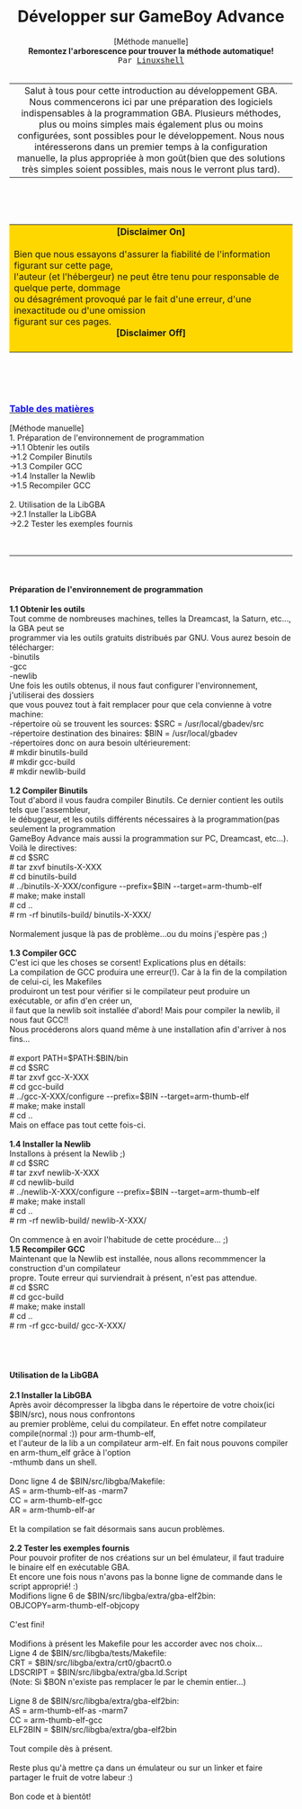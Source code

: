 <html>
<head>
<title>Préparations des outils pour programmer la GameBoy Advance(C)</title>
<meta author="LXS">
<meta description="Comment programmer la GameBoy Advance?">
</head>
<body>

<center>
<h1>Développer sur GameBoy Advance<br></h1>[Méthode manuelle]<br>
<b>Remontez l'arborescence pour trouver la méthode automatique!</b><br>
<tt>Par <a href="mailto:linuxshell@wanadoo.fr">Linuxshell</a></tt>
<br><br>
<table border=0 cellspacing=0 align="center" width=50%>
<td align="center">
Salut à tous pour cette introduction au développement GBA. Nous commencerons ici par une préparation des logiciels indispensables à la programmation GBA. Plusieurs méthodes, plus ou moins simples mais également plus ou moins configurées, sont possibles pour le développement. Nous nous intéresserons dans un premier temps à la configuration manuelle, la plus appropriée à mon goût(bien que des solutions très simples soient possibles, mais nous le verront plus tard).
</td>
</table>
</center>
<br><br><br>
<table align=center bgcolor="gold" border=0 cellspacing=0>
<td>
<center><b>[Disclaimer On]</b></center><br>
Bien que nous essayons d'assurer la fiabilité de l'information figurant sur cette page,<br>
l'auteur (et l'hébergeur) ne peut être tenu pour responsable de quelque perte, dommage<br>
ou désagrément provoqué par le fait d'une erreur, d'une inexactitude ou d'une omission<br>
figurant sur ces pages.<br>
<b><center>[Disclaimer Off]</center></b><br>
</td>
</table>
<br><br><br>
<h3><u><font color="#1111ee">Table des matières</u></font></h3>
[Méthode manuelle]<br>
1. Préparation de l'environnement de programmation<br>
->1.1 Obtenir les outils<br>
->1.2 Compiler Binutils<br>
->1.3 Compiler GCC<br>
->1.4 Installer la Newlib<br>
->1.5 Recompiler GCC<br>
<br>
2. Utilisation de la LibGBA<br>
->2.1 Installer la LibGBA<br>
->2.2 Tester les exemples fournis<br>
<br><br><hr><br>
<h4>Préparation de l'environnement de programmation</h4>
<b>1.1 Obtenir les outils</b><br>
Tout comme de nombreuses machines, telles la Dreamcast, la Saturn, etc..., la GBA peut se<br>
programmer via les outils gratuits distribués par GNU. Vous aurez besoin de télécharger:<br>
-binutils<br>
-gcc<br>
-newlib<br>
Une fois les outils obtenus, il nous faut configurer l'environnement, j'utiliserai des dossiers<br>
que vous pouvez tout à fait remplacer pour que cela convienne à votre machine:<br>
-répertoire où se trouvent les sources: $SRC = /usr/local/gbadev/src<br>
-répertoire destination des binaires: $BIN = /usr/local/gbadev<br>
-répertoires donc on aura besoin ultérieurement:<br>
# mkdir binutils-build<br>
# mkdir gcc-build<br>
# mkdir newlib-build<br>
<br>
<b>1.2 Compiler Binutils</b><br>
Tout d'abord il vous faudra compiler Binutils. Ce dernier contient les outils tels que l'assembleur,<br>
le débuggeur, et les outils différents nécessaires à la programmation(pas seulement la programmation<br>
GameBoy Advance mais aussi la programmation sur PC, Dreamcast, etc...).<br>
Voilà le directives:<br>
# cd $SRC<br>
# tar zxvf binutils-X-XXX<br>
# cd binutils-build<br>
# ../binutils-X-XXX/configure --prefix=$BIN --target=arm-thumb-elf<br>
# make; make install<br>
# cd ..<br>
# rm -rf binutils-build/ binutils-X-XXX/<br>
<br>
Normalement jusque là pas de problème...ou du moins j'espère pas ;)<br>
<br>
<b>1.3 Compiler GCC</b><br>
C'est ici que les choses se corsent! Explications plus en détails:<br>
La compilation de GCC produira une erreur(!). Car à la fin de la compilation de celui-ci, les Makefiles<br>
produiront un test pour vérifier si le compilateur peut produire un exécutable, or afin d'en créer un,<br>
il faut que la newlib soit installée d'abord! Mais pour compiler la newlib, il nous faut GCC!!<br>
Nous procéderons alors quand même à une installation afin d'arriver à nos fins...<br>
<br>
# export PATH=$PATH:$BIN/bin<br>
# cd $SRC<br>
# tar zxvf gcc-X-XXX<br>
# cd gcc-build<br>
# ../gcc-X-XXX/configure --prefix=$BIN --target=arm-thumb-elf<br>
# make; make install<br>
# cd ..<br>
Mais on efface pas tout cette fois-ci.<br>
<br>
<b>1.4 Installer la Newlib</b><br>
Installons à présent la Newlib ;)<br>
# cd $SRC<br>
# tar zxvf newlib-X-XXX<br>
# cd newlib-build<br>
# ../newlib-X-XXX/configure --prefix=$BIN --target=arm-thumb-elf<br>
# make; make install<br>
# cd ..<br>
# rm -rf newlib-build/ newlib-X-XXX/<br>
<br>
On commence à en avoir l'habitude de cette procédure... ;)<br>
<b>1.5 Recompiler GCC</b><br>
Maintenant que la Newlib est installée, nous allons recommmencer la construction d'un compilateur<br>
propre. Toute erreur qui surviendrait à présent, n'est pas attendue.<br>
# cd $SRC<br>
# cd gcc-build<br>
# make; make install<br>
# cd ..<br>
# rm -rf gcc-build/ gcc-X-XXX/<br>
<br><br><br>
<h4>Utilisation de la LibGBA</h4>
<b>2.1 Installer la LibGBA</b><br>
Après avoir décompresser la libgba dans le répertoire de votre choix(ici $BIN/src), nous nous confrontons<br>
au premier problème, celui du compilateur. En effet notre compilateur compile(normal :)) pour arm-thumb-elf,<br>
et l'auteur de la lib a un compilateur arm-elf. En fait nous pouvons compiler en arm-thum_elf grâce à l'option<br>
-mthumb dans un shell.<br>
<br>
Donc ligne 4 de $BIN/src/libgba/Makefile:<br>
AS = arm-thumb-elf-as -marm7<br>
CC = arm-thumb-elf-gcc<br>
AR = arm-thumb-elf-ar<br>
<br>Et la compilation se fait désormais sans aucun problèmes.
<br><br>
<b>2.2 Tester les exemples fournis</b><br>
Pour pouvoir profiter de nos créations sur un bel émulateur, il faut traduire le binaire elf en exécutable GBA.<br>
Et encore une fois nous n'avons pas la bonne ligne de commande dans le script approprié! :)<br>
Modifions ligne 6 de $BIN/src/libgba/extra/gba-elf2bin:<br>
OBJCOPY=arm-thumb-elf-objcopy<br>
<br>C'est fini!<br>
<br>
Modifions à présent les Makefile pour les accorder avec nos choix...<br>
Ligne 4 de $BIN/src/libgba/tests/Makefile:<br>
CRT = $BIN/src/libgba/extra/crt0/gbacrt0.o<br>
LDSCRIPT = $BIN/src/libgba/extra/gba.ld.Script<br>
(Note: Si $BON n'existe pas remplacer le par le chemin entier...)<br>
<br>
Ligne 8 de $BIN/src/libgba/extra/gba-elf2bin:<br>
AS = arm-thumb-elf-as -marm7<br>
CC = arm-thumb-elf-gcc<br>
ELF2BIN = $BIN/src/libgba/extra/gba-elf2bin<br>
<br>
Tout compile dès à présent.<br>
<br>
Reste plus qu'à mettre ça dans un émulateur ou sur un linker et faire partager le fruit de votre labeur :)<br>
<br>
Bon code et à bientôt!



</body>
</html>
